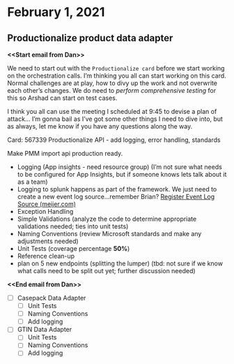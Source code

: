 # February 1, 2021

## Productionalize product data adapter

****\<\<Start email from Dan\>\>****

We need to start out with the `Productionalize card` before we start working on the orchestration calls. I’m thinking you all can start working on this card. Normal challenges are at play, how to divy up the work and not overwrite each other’s changes. We do need to _perform comprehensive testing_ for this so Arshad can start on test cases.  

I think you all can use the meeting I scheduled at 9:45 to devise a plan of attack... I’m gonna bail as I’ve got some other things I need to dive into, but as always, let me know if you have any questions along the way.

Card: 567339 Productionalize API - add logging, error handling, standards

Make PMM import api production ready.

- Logging (App insights - need resource group) (I’m not sure what needs to be configured for App Insights, but if someone knows lets talk about it as a team) 
- Logging to splunk happens as part of the framework. We just need to create a new event log source…remember Brian? [Register Event Log Source (meijer.com)](http://apps.meijer.com/EventLogSrcReg/default.aspx)
- Exception Handling
- Simple Validations (analyze the code to determine appropriate validations needed; ties into unit tests)
- Naming Conventions (review Microsoft standards and make any adjustments needed)
- Unit Tests (coverage percentage **50%**)
- Reference clean-up
- plan on 5 new endpoints (splitting the lumper) (tbd: not sure if we know what calls need to be split out yet; further discussion needed)

**\<\<End email from Dan\>\>**

- [ ] Casepack Data Adapter
  - [ ] Unit Tests
  - [ ] Naming Conventions
  - [ ] Add logging
- [ ] GTIN Data Adapter
  - [ ] Unit Tests
  - [ ] Naming Conventions
  - [ ] Add logging
